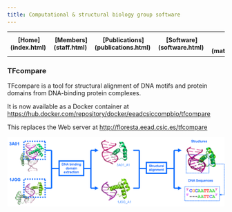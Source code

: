 ```yaml
---
title: Computational & structural biology group software
---
```


<table align="center" width=100%>
  <tr>
    <td align="center"><b>[Home](index.html)</b>&nbsp;</td>
    <td align="center"><b>[Members](staff.html)</b>&nbsp;</td>
    <td align="center"><b>[Publications](publications.html)</b>&nbsp;</td>
    <td align="center"><b>[Software](software.html)</b>&nbsp;</td>
    <td align="center"><b>[Material educativo](matdidactico.html)</b>&nbsp;</td>
    <td align="center"><a href="http://bioinfoperl.blogspot.com"><b>Blog</b></a>&nbsp;</td>
    <td align="center"><a href="http://www.eead.csic.es"><img src="pics/logoEEAD.jpeg"></a></td>
  </tr>
</table>


### TFcompare 

TFcompare is a tool for structural alignment of DNA motifs and protein domains from DNA-binding protein complexes.

It is now available as a Docker container at https://hub.docker.com/repository/docker/eeadcsiccompbio/tfcompare 

This replaces the Web server at http://floresta.eead.csic.es/tfcompare 

<img src="pics/tfcompare_schema.png" alt="flowchart">

